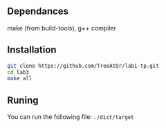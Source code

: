 ## Dependances 
 make (from build-tools), g++ compiler

## Installation
```bash
git clone https://github.com/TreeAtOr/lab1-tp.git
cd lab3
make all
```

## Runing
You can run the following file: `./dist/target`
